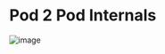 # Pod 2 Pod Internals 

![image](https://github.com/jmetzger/training-kubernetes-networking/assets/1933318/ba9d497d-36ed-467f-9965-faad76a201cd)
